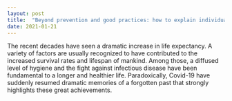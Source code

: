 ```yaml
---
layout: post
title:  "Beyond prevention and good practices: how to explain individual variability in ageing"
date: 2021-01-21
---
```


The recent decades have seen a dramatic increase in life expectancy. A variety of factors are usually recognized to have contributed to the 
increased survival rates and lifespan of mankind. Among those, a diffused level of hygiene and the fight against infectious disease have been 
fundamental to a longer and healthier life. Paradoxically, Covid-19 have suddenly resumed dramatic memories of a forgotten past that 
strongly highlights these great achievements.